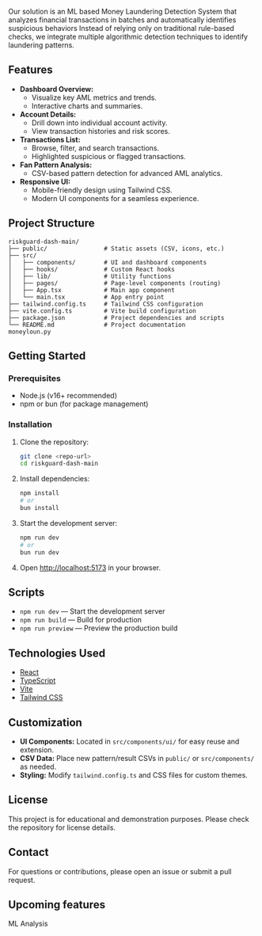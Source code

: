 
Our solution is an ML based Money Laundering Detection System that analyzes financial transactions in batches and automatically identifies suspicious behaviors
Instead of relying only on traditional rule-based checks, we integrate multiple algorithmic detection techniques to identify laundering patterns.

## Features

- **Dashboard Overview:**
	- Visualize key AML metrics and trends.
	- Interactive charts and summaries.
- **Account Details:**
	- Drill down into individual account activity.
	- View transaction histories and risk scores.
- **Transactions List:**
	- Browse, filter, and search transactions.
	- Highlighted suspicious or flagged transactions.
- **Fan Pattern Analysis:**
	- CSV-based pattern detection for advanced AML analytics.
- **Responsive UI:**
	- Mobile-friendly design using Tailwind CSS.
	- Modern UI components for a seamless experience.

## Project Structure

```
riskguard-dash-main/
├── public/                # Static assets (CSV, icons, etc.)
├── src/
│   ├── components/        # UI and dashboard components
│   ├── hooks/             # Custom React hooks
│   ├── lib/               # Utility functions
│   ├── pages/             # Page-level components (routing)
│   ├── App.tsx            # Main app component
│   └── main.tsx           # App entry point
├── tailwind.config.ts     # Tailwind CSS configuration
├── vite.config.ts         # Vite build configuration
├── package.json           # Project dependencies and scripts
└── README.md              # Project documentation
moneyloun.py
```

## Getting Started

### Prerequisites
- Node.js (v16+ recommended)
- npm or bun (for package management)

### Installation

1. Clone the repository:
	 ```sh
	 git clone <repo-url>
	 cd riskguard-dash-main
	 ```
2. Install dependencies:
	 ```sh
	 npm install
	 # or
	 bun install
	 ```
3. Start the development server:
	 ```sh
	 npm run dev
	 # or
	 bun run dev
	 ```
4. Open [http://localhost:5173](http://localhost:5173) in your browser.

## Scripts
- `npm run dev` — Start the development server
- `npm run build` — Build for production
- `npm run preview` — Preview the production build

## Technologies Used
- [React](https://react.dev/)
- [TypeScript](https://www.typescriptlang.org/)
- [Vite](https://vitejs.dev/)
- [Tailwind CSS](https://tailwindcss.com/)

## Customization
- **UI Components:** Located in `src/components/ui/` for easy reuse and extension.
- **CSV Data:** Place new pattern/result CSVs in `public/` or `src/components/` as needed.
- **Styling:** Modify `tailwind.config.ts` and CSS files for custom themes.

## License
This project is for educational and demonstration purposes. Please check the repository for license details.

## Contact
For questions or contributions, please open an issue or submit a pull request.

## Upcoming features

ML Analysis
